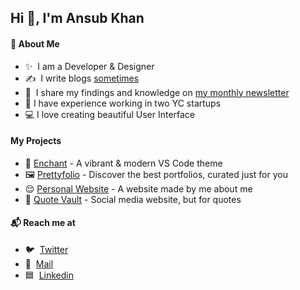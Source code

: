 ## Hi 👋, I'm Ansub Khan

#### 👾 About Me
- ✨ &nbsp;I am a Developer & Designer
- ✍️ &nbsp;I write blogs [sometimes](https://ansubkhan.com/blogs)
- 📝 &nbsp;I share my findings and knowledge on [my monthly newsletter](https://ansubkhan.com/newsletter)
- 🤡 I have experience working in two YC startups
- 💻 I love creating beautiful User Interface

#### My Projects
- 🎨 [Enchant](https://enchant.ansubkhan.com/) - A vibrant & modern VS Code theme
- 🖼 [Prettyfolio](https://prettyfolio.com/) - Discover the best portfolios, curated just for you
- 😌 [Personal Website](http://ansubkhan.com/) - A website made by me about me
- 💭 [Quote Vault](https://quote-vault.vercel.app) - Social media website, but for quotes

#### 📬 Reach me at
- 🐦 &nbsp;[Twitter](https://twitter.com/fedevitaledev/) <br/>
- 📧 &nbsp;[Mail](mailto:khanansub3@gmail.com) <br/>
- 🟦 &nbsp;[Linkedin](https://linkedin.com/in/ansub) <br/>
